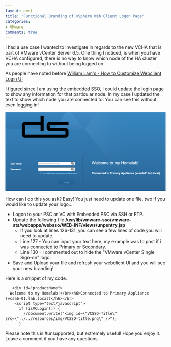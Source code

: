 ```yaml
---
layout: post
title: "Functional Branding of vSphere Web Client Logon Page"
categories:
- VMware
comments: true
---
```

I had a use case I wanted to investigate in regards to the new VCHA that is part of VMware vCenter Server 6.5. One thing I noticed, is when you have VCHA configured, there is no way to know which node of the HA cluster you are connecting to without being logged on.

As people have noted before [William Lam's - How to Customize Webclient Login UI](http://www.virtuallyghetto.com/2015/02/how-to-customize-the-new-vsphere-6-0-web-client-login-ui.html)

I figured since I am using the embedded SSO, I could update the login page to show any information for that particular node. In my case I updated the text to show which node you are connected to. You can see this without even logging in!

![](/images/webclientbranding.png)

How can I do this you ask? Easy! You just need to update one file, two if you would like to update your logo...

- Logon to your PSC or VC with Embedded PSC via SSH or FTP.
- Update the following file **/usr/lib/vmware-sso/vmware-sts/webapps/websso/WEB-INF/views/unpentry.jsp**
  - If you look at lines 126-131, you can see a few lines of code you will need to update.
  - Line 127 - You can input your text here, my example was to post if i was connected to Primary or Secondary.
  - Line 130 - I commented out to hide the "VMware vCenter Single Sign-on" logo.
- Save and Upload your file and refresh your webclient UI and you will see your new branding!

Here is a snippet of my code.

```
   <div id="productName">
  Welcome to my Homelab!</br><h6>Connected to Primary Appliance (vcsa6-01.lab.local)</h6></br>
    <script type="text/javascript">
      if (isVCLogin()) {
        //document.write("<img id=\"VCSSO-Title\" src=\"../../resources/img/VCSSO-title.png\" />");
      }
```

Please note this is #unsupported, but extremely useful! Hope you enjoy it. Leave a comment if you have any questions.
